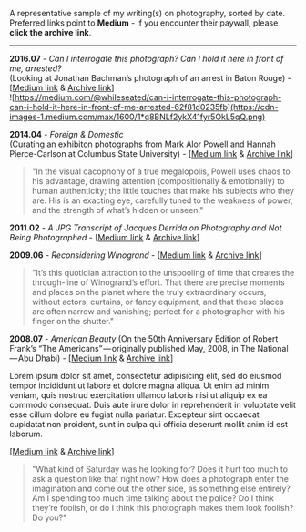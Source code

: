 A representative sample of my writing(s) on photography, sorted by date. Preferred links point to **Medium** - if you encounter their paywall, please **click the archive link**.

---

**2016.07** - *Can I interrogate this photograph? Can I hold it here in front of me, arrested?*  
(Looking at Jonathan Bachman’s photograph of an arrest in Baton Rouge) - [[Medium link](https://medium.com/@whileseated/can-i-interrogate-this-photograph-can-i-hold-it-here-in-front-of-me-arrested-62f81d0235fb) & [Archive link](2016_Can-I-interrogate-this-photograph-Can-I-hold-it-here-in-front-of-me-arrested.md)]  
![https://medium.com/@whileseated/can-i-interrogate-this-photograph-can-i-hold-it-here-in-front-of-me-arrested-62f81d0235fb](https://cdn-images-1.medium.com/max/1600/1*q8BNLf2ykX41fyr5OkL5qQ.png)

**2014.04** - *Foreign & Domestic*  
(Curating an exhibiton photographs from Mark Alor Powell and Hannah Pierce-Carlson at Columbus State University) - [[Medium link](https://medium.com/@whileseated/foreign-domestic-photographs-from-mark-alor-powell-and-hannah-pierce-carlson-76bf28cb2f8f) & [Archive link](2014_Foreign-Domestic.md)]  
> "In the visual cacophony of a true megalopolis, Powell uses chaos to his advantage, drawing attention (compositionally & emotionally) to human authenticity; the little touches that make his subjects who they are. His is an exacting eye, carefully tuned to the weakness of power, and the strength of what’s hidden or unseen."  


**2011.02** - *A JPG Transcript of Jacques Derrida on Photography and Not Being Photographed* - [[Medium link](https://medium.com/@whileseated/a-jpg-transcript-of-jacques-derrida-on-photography-and-not-being-photographed-64f22bbac06c) & [Archive link](2011_A-JPG-Transcript-of-Jacques-Derrida-on-Photography-and-Not-Being-Photographed.md)]  

**2009.06** - *Reconsidering Winogrand* - [[Medium link](https://medium.com/@whileseated/reconsidering-winogrand-5b4b22f977a2) & [Archive link](2009_Reconsidering-Winogrand.md)]  
> "It’s this quotidian attraction to the unspooling of time that creates the through-line of Winogrand’s effort. That there are precise moments and places on the planet where the truly extraordinary occurs, without actors, curtains, or fancy equipment, and that these places are often narrow and vanishing; perfect for a photographer with his finger on the shutter."  


**2008.07** - *American Beauty* (On the 50th Anniversary Edition of Robert Frank’s “The Americans” — originally published May, 2008, in The National — Abu Dhabi) - [[Medium link](https://medium.com/@whileseated/american-beauty-23a49eb042cb) & [Archive link](2008_American-Beauty.md)]  

Lorem ipsum dolor sit amet, consectetur adipisicing elit, sed do eiusmod tempor incididunt ut labore et dolore magna aliqua. Ut enim ad minim veniam, quis nostrud exercitation ullamco laboris nisi ut aliquip ex ea commodo consequat. Duis aute irure dolor in reprehenderit in voluptate velit esse cillum dolore eu fugiat nulla pariatur. Excepteur sint occaecat cupidatat non proident, sunt in culpa qui officia deserunt mollit anim id est laborum.

[[Medium link](https://medium.com/@whileseated/) & [Archive link](ZZZ.md)]  

> "What kind of Saturday was he looking for? Does it hurt too much to ask a question like that right now? How does a photograph enter the imagination and come out the other side, as something else entirely? Am I spending too much time talking about the police? Do I think they’re foolish, or do I think this photograph makes them look foolish? Do you?"


